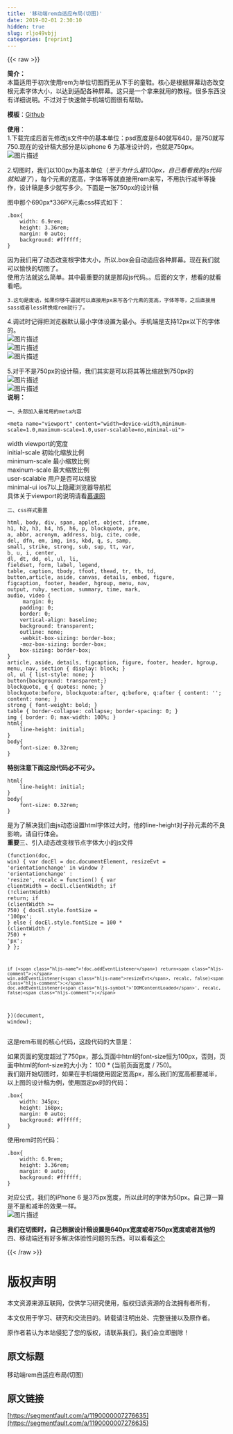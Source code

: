 ```yaml
---
title: '移动端rem自适应布局(切图)' 
date: 2019-02-01 2:30:10
hidden: true
slug: rljo49vbjj
categories: [reprint]
---
```


{{< raw >}}

                    
<p><strong>简介：</strong><br>本篇适用于初次使用rem为单位切图而无从下手的童鞋。核心是根据屏幕动态改变根元素字体大小，以达到适配各种屏幕。这只是一个拿来就用的教程。很多东西没有详细说明。不过对于快速做手机端切图很有帮助。</p>
<p><strong>模板</strong>：<a href="https://github.com/cainiubi/mobile_rem_750px" rel="nofollow noreferrer" target="_blank">Github</a> </p>
<p><strong>使用</strong>：<br>1.下载完成后首先修改js文件中的基本单位：psd宽度是640就写640，是750就写750.现在的设计稿大部分是以iphone 6 为基准设计的，也就是750px。<br><span class="img-wrap"><img data-src="/img/bVEG69?w=680&amp;h=336" src="https://static.alili.tech/img/bVEG69?w=680&amp;h=336" alt="图片描述" title="图片描述" style="cursor: pointer; display: inline;"></span></p>
<p>2.切图时，我们以100px为基本单位（<em>至于为什么是100px，自己看看我的js代码就知道了</em>），每个元素的宽高，字体等等就直接用rem来写，不用执行减半等操作，设计稿是多少就写多少。下面是一张750px的设计稿</p>
<p>图中那个690px*336PX元素css样式如下：</p>
<div class="widget-codetool" style="display:none;">
      <div class="widget-codetool--inner">
      <span class="selectCode code-tool" data-toggle="tooltip" data-placement="top" title="" data-original-title="全选"></span>
      <span type="button" class="copyCode code-tool" data-toggle="tooltip" data-placement="top" data-clipboard-text=".box{
    width: 6.9rem;
    height: 3.36rem;
    margin: 0 auto;
    background: #ffffff;
}" title="" data-original-title="复制"></span>
      <span type="button" class="saveToNote code-tool" data-toggle="tooltip" data-placement="top" title="" data-original-title="放进笔记"></span>
      </div>
      </div><pre class="hljs css"><code><span class="hljs-selector-class">.box</span>{
    <span class="hljs-attribute">width</span>: <span class="hljs-number">6.9rem</span>;
    <span class="hljs-attribute">height</span>: <span class="hljs-number">3.36rem</span>;
    <span class="hljs-attribute">margin</span>: <span class="hljs-number">0</span> auto;
    <span class="hljs-attribute">background</span>: <span class="hljs-number">#ffffff</span>;
}</code></pre>
<p>因为我们用了动态改变根字体大小，所以.box会自动适应各种屏幕。现在我们就可以愉快的切图了。<br>使用方法就这么简单。其中最重要的就是那段js代码。。后面的文字，想看的就看看吧。</p>
<div class="widget-codetool" style="display:none;">
      <div class="widget-codetool--inner">
      <span class="selectCode code-tool" data-toggle="tooltip" data-placement="top" title="" data-original-title="全选"></span>
      <span type="button" class="copyCode code-tool" data-toggle="tooltip" data-placement="top" data-clipboard-text="   3.这句是废话，如果你够牛逼就可以直接用px来写各个元素的宽高，字体等等，之后直接用sass或者less转换成rem就行了。" title="" data-original-title="复制"></span>
      <span type="button" class="saveToNote code-tool" data-toggle="tooltip" data-placement="top" title="" data-original-title="放进笔记"></span>
      </div>
      </div><pre class="hljs ada"><code style="word-break: break-word; white-space: initial;">   <span class="hljs-number">3</span>.这句是废话，如果你够牛逼就可以直接用px来写各个元素的宽高，字体等等，之后直接用sass或者less转换成<span class="hljs-keyword">rem</span>就行了。</code></pre>
<p>4.调试时记得把浏览器默认最小字体设置为最小。手机端是支持12px以下的字体的。<br><span class="img-wrap"><img data-src="/img/bVEJtL?w=583&amp;h=607" src="https://static.alili.tech/img/bVEJtL?w=583&amp;h=607" alt="图片描述" title="图片描述" style="cursor: pointer; display: inline;"></span><br><span class="img-wrap"><img data-src="/img/bVEJtS?w=813&amp;h=348" src="https://static.alili.tech/img/bVEJtS?w=813&amp;h=348" alt="图片描述" title="图片描述" style="cursor: pointer; display: inline;"></span><br><span class="img-wrap"><img data-src="/img/bVEJt5?w=575&amp;h=602" src="https://static.alili.tech/img/bVEJt5?w=575&amp;h=602" alt="图片描述" title="图片描述" style="cursor: pointer; display: inline;"></span></p>
<p>5.对于不是750px的设计稿，我们其实是可以将其等比缩放到750px的<br><span class="img-wrap"><img data-src="/img/bVEJHO?w=368&amp;h=455" src="https://static.alili.tech/img/bVEJHO?w=368&amp;h=455" alt="图片描述" title="图片描述" style="cursor: pointer; display: inline;"></span><br><span class="img-wrap"><img data-src="/img/bVEJHW?w=644&amp;h=328" src="https://static.alili.tech/img/bVEJHW?w=644&amp;h=328" alt="图片描述" title="图片描述" style="cursor: pointer; display: inline;"></span><br><strong>说明：</strong></p>
<div class="widget-codetool" style="display:none;">
      <div class="widget-codetool--inner">
      <span class="selectCode code-tool" data-toggle="tooltip" data-placement="top" title="" data-original-title="全选"></span>
      <span type="button" class="copyCode code-tool" data-toggle="tooltip" data-placement="top" data-clipboard-text="一、头部加入最常用的meta内容
" title="" data-original-title="复制"></span>
      <span type="button" class="saveToNote code-tool" data-toggle="tooltip" data-placement="top" title="" data-original-title="放进笔记"></span>
      </div>
      </div><pre class="hljs crmsh"><code>一、头部加入最常用的<span class="hljs-keyword">meta</span>内容
</code></pre>
<div class="widget-codetool" style="display:none;">
      <div class="widget-codetool--inner">
      <span class="selectCode code-tool" data-toggle="tooltip" data-placement="top" title="" data-original-title="全选"></span>
      <span type="button" class="copyCode code-tool" data-toggle="tooltip" data-placement="top" data-clipboard-text="    <meta name=&quot;viewport&quot; content=&quot;width=device-width,minimum-scale=1.0,maximum-scale=1.0,user-scalable=no,minimal-ui&quot;>" title="" data-original-title="复制"></span>
      <span type="button" class="saveToNote code-tool" data-toggle="tooltip" data-placement="top" title="" data-original-title="放进笔记"></span>
      </div>
      </div><pre class="hljs applescript"><code style="word-break: break-word; white-space: initial;">    &lt;meta <span class="hljs-built_in">name</span>=<span class="hljs-string">"viewport"</span> content=<span class="hljs-string">"width=device-width,minimum-scale=1.0,maximum-scale=1.0,user-scalable=no,minimal-ui"</span>&gt;</code></pre>
<p>width viewport的宽度<br>initial-scale 初始化缩放比例<br>minimum-scale 最小缩放比例<br>maxinum-scale 最大缩放比例<br>user-scalable 用户是否可以缩放<br>minimal-ui ios7以上隐藏浏览器导航栏<br>具体关于viewport的说明请看<a href="http://www.imooc.com/video/9669" rel="nofollow noreferrer" target="_blank">慕课网</a></p>
<div class="widget-codetool" style="display:none;">
      <div class="widget-codetool--inner">
      <span class="selectCode code-tool" data-toggle="tooltip" data-placement="top" title="" data-original-title="全选"></span>
      <span type="button" class="copyCode code-tool" data-toggle="tooltip" data-placement="top" data-clipboard-text="二、css样式重置" title="" data-original-title="复制"></span>
      <span type="button" class="saveToNote code-tool" data-toggle="tooltip" data-placement="top" title="" data-original-title="放进笔记"></span>
      </div>
      </div><pre class="hljs"><code style="word-break: break-word; white-space: initial;">二、css样式重置</code></pre>
<div class="widget-codetool" style="display:none;">
      <div class="widget-codetool--inner">
      <span class="selectCode code-tool" data-toggle="tooltip" data-placement="top" title="" data-original-title="全选"></span>
      <span type="button" class="copyCode code-tool" data-toggle="tooltip" data-placement="top" data-clipboard-text="html, body, div, span, applet, object, iframe,
h1, h2, h3, h4, h5, h6, p, blockquote, pre,
a, abbr, acronym, address, big, cite, code,
del, dfn, em, img, ins, kbd, q, s, samp,
small, strike, strong, sub, sup, tt, var,
b, u, i, center,
dl, dt, dd, ol, ul, li,
fieldset, form, label, legend,
table, caption, tbody, tfoot, thead, tr, th, td,
button,article, aside, canvas, details, embed, figure,
figcaption, footer, header, hgroup, menu, nav,
output, ruby, section, summary, time, mark,
audio, video {
     margin: 0;
    padding: 0;
    border: 0;
    vertical-align: baseline;
    background: transparent;
    outline: none;
    -webkit-box-sizing: border-box;
    -moz-box-sizing: border-box;
    box-sizing: border-box;
}
article, aside, details, figcaption, figure, footer, header, hgroup, menu, nav, section { display: block; }
ol, ul { list-style: none; }
button{background: transparent;}
blockquote, q { quotes: none; }
blockquote:before, blockquote:after, q:before, q:after { content: ''; content: none; }
strong { font-weight: bold; }
table { border-collapse: collapse; border-spacing: 0; }
img { border: 0; max-width: 100%; }
html{
    line-height: initial;
}
body{
    font-size: 0.32rem;
}
" title="" data-original-title="复制"></span>
      <span type="button" class="saveToNote code-tool" data-toggle="tooltip" data-placement="top" title="" data-original-title="放进笔记"></span>
      </div>
      </div><pre class="hljs stylus"><code><span class="hljs-selector-tag">html</span>, <span class="hljs-selector-tag">body</span>, <span class="hljs-selector-tag">div</span>, <span class="hljs-selector-tag">span</span>, applet, <span class="hljs-selector-tag">object</span>, <span class="hljs-selector-tag">iframe</span>,
<span class="hljs-selector-tag">h1</span>, <span class="hljs-selector-tag">h2</span>, <span class="hljs-selector-tag">h3</span>, <span class="hljs-selector-tag">h4</span>, <span class="hljs-selector-tag">h5</span>, <span class="hljs-selector-tag">h6</span>, <span class="hljs-selector-tag">p</span>, <span class="hljs-selector-tag">blockquote</span>, pre,
<span class="hljs-selector-tag">a</span>, <span class="hljs-selector-tag">abbr</span>, acronym, <span class="hljs-selector-tag">address</span>, big, <span class="hljs-selector-tag">cite</span>, <span class="hljs-selector-tag">code</span>,
<span class="hljs-selector-tag">del</span>, <span class="hljs-selector-tag">dfn</span>, <span class="hljs-selector-tag">em</span>, <span class="hljs-selector-tag">img</span>, <span class="hljs-selector-tag">ins</span>, <span class="hljs-selector-tag">kbd</span>, <span class="hljs-selector-tag">q</span>, s, <span class="hljs-selector-tag">samp</span>,
small, strike, <span class="hljs-selector-tag">strong</span>, sub, <span class="hljs-selector-tag">sup</span>, tt, <span class="hljs-selector-tag">var</span>,
<span class="hljs-selector-tag">b</span>, u, <span class="hljs-selector-tag">i</span>, center,
<span class="hljs-selector-tag">dl</span>, <span class="hljs-selector-tag">dt</span>, <span class="hljs-selector-tag">dd</span>, <span class="hljs-selector-tag">ol</span>, <span class="hljs-selector-tag">ul</span>, <span class="hljs-selector-tag">li</span>,
<span class="hljs-selector-tag">fieldset</span>, <span class="hljs-selector-tag">form</span>, <span class="hljs-selector-tag">label</span>, <span class="hljs-selector-tag">legend</span>,
<span class="hljs-selector-tag">table</span>, <span class="hljs-selector-tag">caption</span>, <span class="hljs-selector-tag">tbody</span>, <span class="hljs-selector-tag">tfoot</span>, <span class="hljs-selector-tag">thead</span>, <span class="hljs-selector-tag">tr</span>, <span class="hljs-selector-tag">th</span>, <span class="hljs-selector-tag">td</span>,
<span class="hljs-selector-tag">button</span>,<span class="hljs-selector-tag">article</span>, <span class="hljs-selector-tag">aside</span>, <span class="hljs-selector-tag">canvas</span>, <span class="hljs-selector-tag">details</span>, embed, <span class="hljs-selector-tag">figure</span>,
<span class="hljs-selector-tag">figcaption</span>, <span class="hljs-selector-tag">footer</span>, <span class="hljs-selector-tag">header</span>, <span class="hljs-selector-tag">hgroup</span>, <span class="hljs-selector-tag">menu</span>, <span class="hljs-selector-tag">nav</span>,
output, ruby, <span class="hljs-selector-tag">section</span>, <span class="hljs-selector-tag">summary</span>, <span class="hljs-selector-tag">time</span>, <span class="hljs-selector-tag">mark</span>,
<span class="hljs-selector-tag">audio</span>, <span class="hljs-selector-tag">video</span> {
     <span class="hljs-attribute">margin</span>: <span class="hljs-number">0</span>;
    <span class="hljs-attribute">padding</span>: <span class="hljs-number">0</span>;
    <span class="hljs-attribute">border</span>: <span class="hljs-number">0</span>;
    <span class="hljs-attribute">vertical-align</span>: baseline;
    <span class="hljs-attribute">background</span>: transparent;
    <span class="hljs-attribute">outline</span>: none;
    -webkit-<span class="hljs-attribute">box-sizing</span>: border-box;
    -moz-<span class="hljs-attribute">box-sizing</span>: border-box;
    <span class="hljs-attribute">box-sizing</span>: border-box;
}
<span class="hljs-selector-tag">article</span>, <span class="hljs-selector-tag">aside</span>, <span class="hljs-selector-tag">details</span>, <span class="hljs-selector-tag">figcaption</span>, <span class="hljs-selector-tag">figure</span>, <span class="hljs-selector-tag">footer</span>, <span class="hljs-selector-tag">header</span>, <span class="hljs-selector-tag">hgroup</span>, <span class="hljs-selector-tag">menu</span>, <span class="hljs-selector-tag">nav</span>, <span class="hljs-selector-tag">section</span> { <span class="hljs-attribute">display</span>: block; }
<span class="hljs-selector-tag">ol</span>, <span class="hljs-selector-tag">ul</span> { <span class="hljs-attribute">list-style</span>: none; }
button{<span class="hljs-attribute">background</span>: transparent;}
<span class="hljs-selector-tag">blockquote</span>, <span class="hljs-selector-tag">q</span> { <span class="hljs-attribute">quotes</span>: none; }
<span class="hljs-selector-tag">blockquote</span>:before, <span class="hljs-selector-tag">blockquote</span>:after, <span class="hljs-selector-tag">q</span>:before, <span class="hljs-selector-tag">q</span>:after { <span class="hljs-attribute">content</span>: <span class="hljs-string">''</span>; <span class="hljs-attribute">content</span>: none; }
<span class="hljs-selector-tag">strong</span> { <span class="hljs-attribute">font-weight</span>: bold; }
<span class="hljs-selector-tag">table</span> { <span class="hljs-attribute">border-collapse</span>: collapse; <span class="hljs-attribute">border-spacing</span>: <span class="hljs-number">0</span>; }
<span class="hljs-selector-tag">img</span> { <span class="hljs-attribute">border</span>: <span class="hljs-number">0</span>; <span class="hljs-attribute">max-width</span>: <span class="hljs-number">100%</span>; }
html{
    <span class="hljs-attribute">line-height</span>: initial;
}
body{
    <span class="hljs-attribute">font-size</span>: <span class="hljs-number">0.32rem</span>;
}
</code></pre>
<p><strong>特别注意下面这段代码必不可少。</strong></p>
<div class="widget-codetool" style="display:none;">
      <div class="widget-codetool--inner">
      <span class="selectCode code-tool" data-toggle="tooltip" data-placement="top" title="" data-original-title="全选"></span>
      <span type="button" class="copyCode code-tool" data-toggle="tooltip" data-placement="top" data-clipboard-text="html{
    line-height: initial;
}
body{
    font-size: 0.32rem;
}" title="" data-original-title="复制"></span>
      <span type="button" class="saveToNote code-tool" data-toggle="tooltip" data-placement="top" title="" data-original-title="放进笔记"></span>
      </div>
      </div><pre class="hljs css"><code><span class="hljs-selector-tag">html</span>{
    <span class="hljs-attribute">line-height</span>: initial;
}
<span class="hljs-selector-tag">body</span>{
    <span class="hljs-attribute">font-size</span>: <span class="hljs-number">0.32rem</span>;
}</code></pre>
<p>是为了解决我们由js动态设置html字体过大时，他的line-height对子孙元素的不良影响，请自行体会。<br><strong>重要</strong>三、引入动态改变根节点字体大小的js文件</p>
<div class="widget-codetool" style="display:none;">
      <div class="widget-codetool--inner">
      <span class="selectCode code-tool" data-toggle="tooltip" data-placement="top" title="" data-original-title="全选"></span>
      <span type="button" class="copyCode code-tool" data-toggle="tooltip" data-placement="top" data-clipboard-text="(function(doc, win) {
    var docEl = doc.documentElement,
        resizeEvt = 'orientationchange' in window ? 'orientationchange' : 'resize',
        recalc = function() {
            var clientWidth = docEl.clientWidth;
            if (!clientWidth) return;
            if (clientWidth >= 750) {
                docEl.style.fontSize = '100px';
            } else {
                docEl.style.fontSize = 100 * (clientWidth / 750) + 'px';
            }
        };

    if (!doc.addEventListener) return;
    win.addEventListener(resizeEvt, recalc, false);
    doc.addEventListener('DOMContentLoaded', recalc, false);
})(document, window);
" title="" data-original-title="复制"></span>
      <span type="button" class="saveToNote code-tool" data-toggle="tooltip" data-placement="top" title="" data-original-title="放进笔记"></span>
      </div>
      </div><pre class="hljs scheme"><code>(<span class="hljs-name">function</span>(<span class="hljs-name">doc</span>, win) {
    var docEl = doc.documentElement,
        resizeEvt = <span class="hljs-symbol">'orientationchange</span>' in window ? <span class="hljs-symbol">'orientationchange</span>' : <span class="hljs-symbol">'resize</span>',
        recalc = function() {
            var clientWidth = docEl.clientWidth<span class="hljs-comment">;</span>
            if (<span class="hljs-name">!clientWidth</span>) return<span class="hljs-comment">;</span>
            if (<span class="hljs-name">clientWidth</span> &gt;= <span class="hljs-number">750</span>) {
                docEl.style.fontSize = <span class="hljs-symbol">'100px</span>'<span class="hljs-comment">;</span>
            } else {
                docEl.style.fontSize = <span class="hljs-number">100</span> * (<span class="hljs-name">clientWidth</span> / <span class="hljs-number">750</span>) + <span class="hljs-symbol">'px</span>'<span class="hljs-comment">;</span>
            }
        }<span class="hljs-comment">;</span>

    if (<span class="hljs-name">!doc.addEventListener</span>) return<span class="hljs-comment">;</span>
    win.addEventListener(<span class="hljs-name">resizeEvt</span>, recalc, false)<span class="hljs-comment">;</span>
    doc.addEventListener(<span class="hljs-symbol">'DOMContentLoaded</span>', recalc, false)<span class="hljs-comment">;</span>
})(<span class="hljs-name">document</span>, window)<span class="hljs-comment">;</span>
</code></pre>
<p>这是rem布局的核心代码，这段代码的大意是：</p>
<p>如果页面的宽度超过了750px，那么页面中html的font-size恒为100px，否则，页面中html的font-size的大小为： 100 * (当前页面宽度 / 750)。<br>我们刚开始切图时，如果在手机端使用固定宽高px，那么我们的宽高都要减半，以上图的设计稿为例，使用固定px时的代码：</p>
<div class="widget-codetool" style="display:none;">
      <div class="widget-codetool--inner">
      <span class="selectCode code-tool" data-toggle="tooltip" data-placement="top" title="" data-original-title="全选"></span>
      <span type="button" class="copyCode code-tool" data-toggle="tooltip" data-placement="top" data-clipboard-text=".box{
    width: 345px;
    height: 168px;
    margin: 0 auto;
    background: #ffffff;
}" title="" data-original-title="复制"></span>
      <span type="button" class="saveToNote code-tool" data-toggle="tooltip" data-placement="top" title="" data-original-title="放进笔记"></span>
      </div>
      </div><pre class="hljs css"><code><span class="hljs-selector-class">.box</span>{
    <span class="hljs-attribute">width</span>: <span class="hljs-number">345px</span>;
    <span class="hljs-attribute">height</span>: <span class="hljs-number">168px</span>;
    <span class="hljs-attribute">margin</span>: <span class="hljs-number">0</span> auto;
    <span class="hljs-attribute">background</span>: <span class="hljs-number">#ffffff</span>;
}</code></pre>
<p>使用rem时的代码：</p>
<div class="widget-codetool" style="display:none;">
      <div class="widget-codetool--inner">
      <span class="selectCode code-tool" data-toggle="tooltip" data-placement="top" title="" data-original-title="全选"></span>
      <span type="button" class="copyCode code-tool" data-toggle="tooltip" data-placement="top" data-clipboard-text=".box{
    width: 6.9rem;
    height: 3.36rem;
    margin: 0 auto;
    background: #ffffff;
}" title="" data-original-title="复制"></span>
      <span type="button" class="saveToNote code-tool" data-toggle="tooltip" data-placement="top" title="" data-original-title="放进笔记"></span>
      </div>
      </div><pre class="hljs css"><code><span class="hljs-selector-class">.box</span>{
    <span class="hljs-attribute">width</span>: <span class="hljs-number">6.9rem</span>;
    <span class="hljs-attribute">height</span>: <span class="hljs-number">3.36rem</span>;
    <span class="hljs-attribute">margin</span>: <span class="hljs-number">0</span> auto;
    <span class="hljs-attribute">background</span>: <span class="hljs-number">#ffffff</span>;
}</code></pre>
<p>对应公式，我们的iPhone 6 是375px宽度，所以此时的字体为50px。自己算一算是不是和减半的效果一样。<br><span class="img-wrap"><img data-src="/img/bVEJkE?w=872&amp;h=189" src="https://static.alili.tech/img/bVEJkE?w=872&amp;h=189" alt="图片描述" title="图片描述" style="cursor: pointer; display: inline;"></span></p>
<p><strong>我们在切图时，自己根据设计稿设置是640px宽度或者750px宽度或者其他的</strong><br>四、移动端还有好多解决体验性问题的东西。可以看看<a href="http://liuyy.coding.me/2016/05/14/webapp/webapp_mobile_page/?utm_source=tuicool&amp;utm_medium=referral" rel="nofollow noreferrer" target="_blank">这个</a></p>

                
{{< /raw >}}

# 版权声明
本文资源来源互联网，仅供学习研究使用，版权归该资源的合法拥有者所有，

本文仅用于学习、研究和交流目的。转载请注明出处、完整链接以及原作者。

原作者若认为本站侵犯了您的版权，请联系我们，我们会立即删除！

## 原文标题
移动端rem自适应布局(切图)

## 原文链接
[https://segmentfault.com/a/1190000007276635](https://segmentfault.com/a/1190000007276635)

